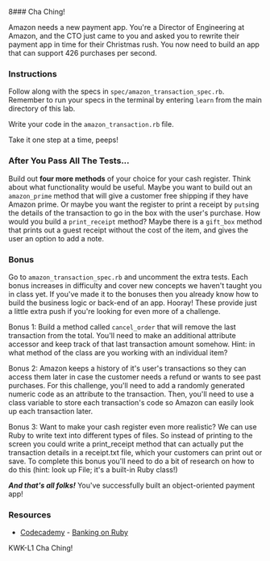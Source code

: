 8### Cha Ching!

Amazon needs a new payment app. You're a Director of Engineering at Amazon, and
the CTO just came to you and asked you to rewrite their payment app in time for
their Christmas rush. You now need to build an app that can support 426
purchases per second.  

### Instructions

Follow along with the specs in `spec/amazon_transaction_spec.rb`. Remember to
run your specs in the terminal by entering `learn` from the main directory of
this lab.

Write your code in the `amazon_transaction.rb` file.

Take it one step at a time, peeps!

### After You Pass All The Tests...

Build out **four more methods** of your choice for your cash register. Think
about what functionality would be useful. Maybe you want to build out an
`amazon_prime` method that will give a customer free shipping if they have
Amazon prime. Or maybe you want the register to print a receipt by `puts`ing the
details of the transaction to go in the box with the user's purchase. How would
you build a `print_receipt` method? Maybe there is a `gift_box` method that
prints out a guest receipt without the cost of the item, and gives the user an
option to add a note.

### Bonus

Go to `amazon_transaction_spec.rb` and uncomment the extra tests. Each bonus
increases in difficulty and cover new concepts we haven't taught you in class
yet. If you've made it to the bonuses then you already know how to build the
business logic or back-end of an app. Hooray! These provide just a little extra
push if you're looking for even more of a challenge.

Bonus 1: Build a method called `cancel_order` that will remove the last
transaction from the total. You'll need to make an additional attribute accessor
and keep track of that last transaction amount somehow. Hint: in what method of
the class are you working with an individual item?

Bonus 2: Amazon keeps a history of it's user's transactions so they can access
them later in case the customer needs a refund or wants to see past purchases.
For this challenge, you'll need to add a randomly generated numeric code as an
attribute to the transaction. Then, you'll need to use a class variable to store
each transaction's code so Amazon can easily look up each transaction later.

Bonus 3: Want to make your cash register even more realistic? We can use Ruby to
write text into different types of files. So instead of printing to the screen
you could write a print_receipt method that can actually put the transaction
details in a receipt.txt file, which your customers can print out or save. To
complete this bonus you'll need to do a bit of research on how to do this (hint:
look up File; it's a built-in Ruby class!)

***And that's all folks!*** You've successfully built an object-oriented payment app!

### Resources
* [Codecademy](http://www.codecademy.com/dashboard) - [Banking on Ruby](http://www.codecademy.com/courses/ruby-beginner-en-32cN3/0/1)

<p data-visibility='hidden'>KWK-L1 Cha Ching!</p>
